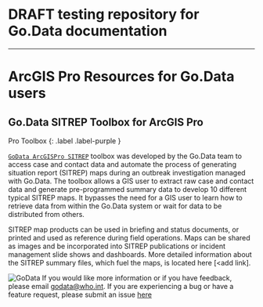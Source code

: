 # DRAFT testing repository for Go.Data documentation
---

# ArcGIS Pro Resources for Go.Data users

## Go.Data SITREP Toolbox for ArcGIS Pro
Pro Toolbox
{: .label .label-purple }

[`GoData ArcGISPro SITREP`](https://github.com/LangsterGA/godata2arcgis) toolbox was developed by the Go.Data team to access case and contact data and automate the process of generating situation report (SITREP) maps during an outbreak investigation managed with Go.Data. The toolbox allows a GIS user to extract raw case and contact data and generate pre-programmed summary data to develop 10 different typical SITREP maps. It bypasses the need for a GIS user to learn how to retrieve data from within the Go.Data system or wait for data to be distributed from others. 

SITREP map products can be used in briefing and status documents, or printed and used as reference during field operations. Maps can be shared as images and be incorporated into SITREP publications or incident management slide shows and dashboards. More detailed information about the SITREP summary files, which fuel the maps, is located here [<add link].


![GoData](/images/ToolBoxAnime.gif)
If you would like more information or if you have feedback, please email godata@who.int. If you are experiencing a bug or have a feature request, please submit an issue [here](https://github.com/WorldHealthOrganization/godataR/issues)
